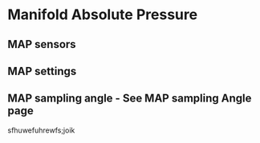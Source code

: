 # Manifold Absolute Pressure  

## MAP sensors
 
## MAP settings

## MAP sampling angle - See MAP sampling Angle page
sfhuwefuhrewfs;joik